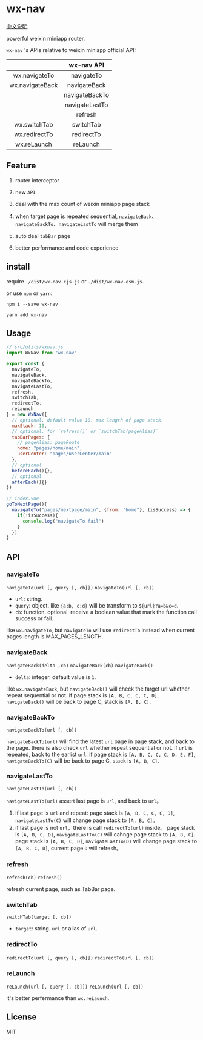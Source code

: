 # wx-nav

[中文说明](./README.zh_cn.md)

powerful weixin miniapp router.

`wx-nav` 's APIs relative to weixin miniapp official API:

|                 |   wx-nav API   |
| :-------------: | :------------: |
|  wx.navigateTo  |   navigateTo   |
| wx.navigateBack |  navigateBack  |
|                 | navigateBackTo |
|                 | navigateLastTo |
|                 |    refresh     |
|  wx.switchTab   |   switchTab    |
|  wx.redirectTo  |   redirectTo   |
|   wx.reLaunch   |    reLaunch    |

## Feature

1. router interceptor

1. new `API`

1. deal with the max count of weixin miniapp page stack

1. when target page is repeated sequential, `navigateBack`、`navigateBackTo`、`navigateLastTo` will merge them

1. auto deal `tabBar` page

1. better performance and code experience

## install

require `./dist/wx-nav.cjs.js` or `./dist/wx-nav.esm.js`.

or use `npm` or `yarn`:

`npm i --save wx-nav`

`yarn add wx-nav`

## Usage

```js
// src/utils/wxnav.js
import WxNav from "wx-nav"

export const {
  navigateTo,
  navigateBack,
  navigateBackTo,
  navigateLastTo,
  refresh,
  switchTab,
  redirectTo,
  reLaunch
} = new WxNav({
  // optional. default value 10. max length of page stack.
  maxStack: 10,
  // optional. for `refresh()` or `switchTab(pageAlias)`
  tabBarPages: {
    // pageAlias: pageRoute
    home: "pages/home/main",
    userCenter: "pages/userCenter/main"
  },
  // optional
  beforeEach(){},
  // optional
  afterEach(){}
})

// index.vue
goToNextPage(){
  navigateTo("pages/nextpage/main", {from: "home"}, (isSuccess) => {
    if(!isSuccess){
      console.log("navigateTo fail")
    }
  })
}
```

## API

### navigateTo

`navigateTo(url [, query [, cb]])`
`navigateTo(url [, cb])`

- `url`: string.
- `query`: object. like `{a:b, c:d}` will be transform to `${url}?a=b&c=d`.
- `cb`: function. optional. receive a boolean value that mark the function call success or fail.

like `wx.navigateTo`, but `navigateTo` will use `redirectTo` instead when current pages length is MAX_PAGES_LENGTH.

### navigateBack

`navigateBack(delta ,cb)`
`navigateBack(cb)`
`navigateBack()`

- `delta`: integer. default value is `1`.

like `wx.navigateBack`, but `navigateBack()` will check the target url whether repeat sequential or not. if page stack is `[A, B, C, C, C, D]`, `navigateBack()` will be back to page C, stack is `[A, B, C]`.

### navigateBackTo

`navigateBackTo(url [, cb])`

`navigateBackTo(url)` will find the latest `url` page in page stack, and back to the page. there is also check `url` whether repeat sequential or not. if `url` is repeated, back to the earlist `url`. if page stack is `[A, B, C, C, C, D, E, F]`, `navigateBackTo(C)` will be back to page C, stack is `[A, B, C]`.

### navigateLastTo

`navigateLastTo(url [, cb])`

`navigateLastTo(url)` assert last page is `url`, and back to `url`。

1. if last page is `url` and repeat:
   page stack is `[A, B, C, C, C, D]`, `navigateLastTo(C)` will change page stack to `[A, B, C]`。
2. if last page is not `url`，there is call `redirectTo(url)` inside。
   page stack is `[A, B, C, D]`, `navigateLastTo(C)` will cahnge page stack to `[A, B, C]`.
   page stack is `[A, B, C, D]`, `navigateLastTo(D)` will change page stack to `[A, B, C, D]`, current page `D` will refresh。

### refresh

`refresh(cb)`
`refresh()`

refresh current page, such as TabBar page.

### switchTab

`switchTab(target [, cb])`

- `target`: string. `url` or alias of `url`.

### redirectTo

`redirectTo(url [, query [, cb]])`
`redirectTo(url [, cb])`

### reLaunch

`reLaunch(url [, query [, cb]])`
`reLaunch(url [, cb])`

it's better perfermance than `wx.reLaunch`.

## License

MIT
